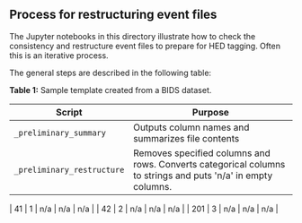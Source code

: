 ## Process for restructuring event files

The Jupyter notebooks in this directory illustrate how to check the consistency
and restructure event files to prepare for HED tagging.  Often this is an
iterative process.

The general steps are described in the following table:

**Table 1:** Sample template created from a BIDS dataset.

|Script                    | Purpose                            | 
| ------------------------ | ---------------------------------- | 
| `_preliminary_summary`     | Outputs column names and summarizes file contents |  
| `_preliminary_restructure` | Removes specified columns and rows. Converts categorical columns to strings and puts 'n/a' in empty columns. |

| 41    | 1          | n/a        | n/a       | n/a        |
| 42    | 2          | n/a        | n/a       | n/a        |
| 201   | 3          | n/a        | n/a       | n/a        |
